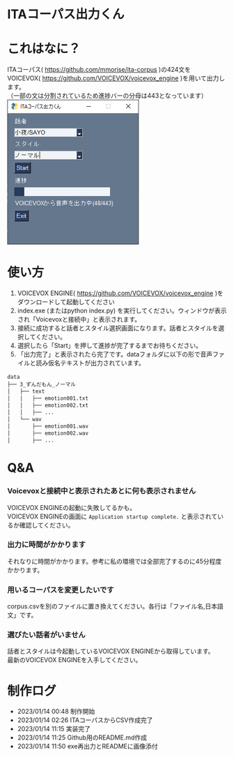ITAコーパス出力くん
====
# これはなに？
ITAコーパス( https://github.com/mmorise/ita-corpus )の424文を  
VOICEVOX( https://github.com/VOICEVOX/voicevox_engine )を用いて出力します。  
（一部の文は分割されているため進捗バーの分母は443となっています）   
![スクリーンショット](https://github.com/sakuragozaru/ita_corpus_from_voicevox/blob/images/images/2023-01-14_093223.png "スクリーンショット")

# 使い方
1. VOICEVOX ENGINE( https://github.com/VOICEVOX/voicevox_engine )をダウンロードして起動してください
2. index.exe (またはpython index.py) を実行してください。ウィンドウが表示され「Voicevoxと接続中」と表示されます。
3. 接続に成功すると話者とスタイル選択画面になります。話者とスタイルを選択してください。
4. 選択したら「Start」を押して進捗が完了するまでお待ちください。
5. 「出力完了」と表示されたら完了です。dataフォルダに以下の形で音声ファイルと読み仮名テキストが出力されています。
```
data
├── 3_ずんだもん_ノーマル
│   ├── text
│   │   ├── emotion001.txt
│   │   ├── emotion002.txt
│   │   ├── ...
│   └── wav
│       ├── emotion001.wav
│       ├── emotion002.wav
│       ├── ...
```

# Q&A
### Voicevoxと接続中と表示されたあとに何も表示されません
VOICEVOX ENGINEの起動に失敗してるかも。  
VOICEVOX ENGINEの画面に `Application startup complete.` と表示されているか確認してください。
### 出力に時間がかかります
それなりに時間がかかります。参考に私の環境では全部完了するのに45分程度かかります。
### 用いるコーパスを変更したいです
corpus.csvを別のファイルに置き換えてください。各行は「ファイル名,日本語文」です。
### 選びたい話者がいません
話者とスタイルは今起動しているVOICEVOX ENGINEから取得しています。  
最新のVOICEVOX ENGINEを入手してください。

# 制作ログ
* 2023/01/14 00:48 制作開始
* 2023/01/14 02:26 ITAコーパスからCSV作成完了
* 2023/01/14 11:15 実装完了
* 2023/01/14 11:25 Github用のREADME.md作成
* 2023/01/14 11:50 exe再出力とREADMEに画像添付
